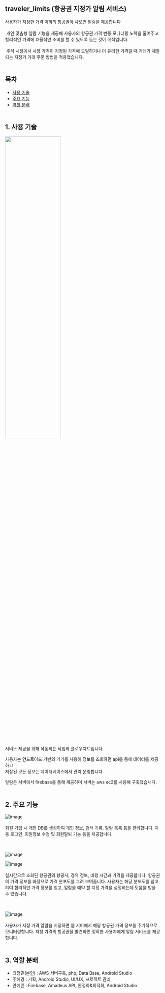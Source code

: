 ## traveler_limits (항공권 지정가 알림 서비스)
사용자가 지정한 가격 이하의 항공권이 나오면 알람을 제공합니다<br><br>
&nbsp;개인 맞춤형 알람 기능을 제공해 사용자의 항공권 가격 변동 모니터링 노력을 줄여주고 
합리적인 가격에 효율적인 소비를 할 수 있도록 돕는 것이 목적입니다.<br><br>
&nbsp;주식 시장에서 시장 가격이 지정된 가격에 도달하거나 더 유리한 가격일 때 거래가 체결되는 지정가 거래 주문 방법을 적용했습니다. <br><br>

## 목차
* [사용 기술](#1-사용-기술)
* [주요 기능](#2-주요-기능)
* [역할 분배](#3-역할-분배)<br><br>



## 1. 사용 기술
<img src="https://user-images.githubusercontent.com/52027965/119838674-90042380-bf3e-11eb-9af5-c25d7843b5e1.png" width="60%" height="50%"><br><br>
서비스 제공을 위해 작동되는 작업의 플로우차트입니다.   

사용자는 안드로이드 기반의 기기를 사용해 정보를 조회하면 api를 통해 데이터를 제공하고   
저장된 모든 정보는 데이터베이스에서 관리 운영합니다.   

알람은 서버에서 firebase를 통해 제공하며 서버는 aws ec2를 사용해 구축했습니다.  <br><br>


## 2. 주요 기능
![image](https://user-images.githubusercontent.com/52027965/119842714-e2930f00-bf41-11eb-83f9-662cf7f55210.png)<br><br>
회원 가입 시 개인 DB를 생성하여 개인 정보, 검색 기록, 알람 목록 등을 관리합니다. 
자동 로그인, 회원정보 수정 및 회원탈퇴 기능 등을 제공합니다. <br><br><br>

![image](https://user-images.githubusercontent.com/52027965/119843000-1bcb7f00-bf42-11eb-9bfb-c745ffcccf13.png)<br>

![image](https://user-images.githubusercontent.com/52027965/119843117-33a30300-bf42-11eb-9c0c-f79bd9f30c51.png)<br><br>
실시간으로 조회된 항공권의 항공사, 경유 정보, 비행 시간과 가격을 제공합니다.
항공권의 가격 정보를 바탕으로 가격 분포도를 그려 보여줍니다. 
사용자는 해당 분포도를 참고햐여 합리적인 가격 정보를 얻고, 알람을 예약 할 지정 가격을 설정하는데 도움을 받을 수 있습니다.<br><br><br>

![image](https://user-images.githubusercontent.com/52027965/119843336-6b11af80-bf42-11eb-9aaf-3886347c3d55.png)<br><br>
사용자가 지정 가격 알람을 저장하면 웹 서버에서 해당 항공권 가격 정보를 주기적으로 모니터링합니다. 
지정 가격의 항공권을 발견하면 정확한 사용자에게 알람 서비스를 제공합니다.<br><br>

## 3. 역할 분배
* 최정민(본인) : AWS 서버구축, php, Data Base, Android Studio
* 주혜경 : 기획, Android Studio, UI/UX, 프로젝트 관리
* 안예린 : Firebase, Amadeus API, 안정화&최적화, Android Studio

